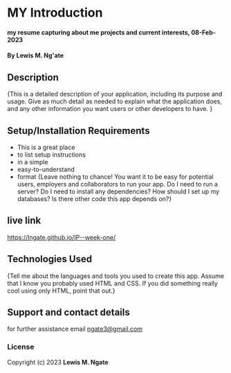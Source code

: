 # MY Introduction

#### my resume capturing about me projects and current interests, 08-Feb-2023

#### By **Lewis M. Ng'ate**

## Description

{This is a detailed description of your application, including its purpose and usage. Give as much detail as needed to explain what the application does, and any other information you want users or other developers to have. }

## Setup/Installation Requirements

- This is a great place
- to list setup instructions
- in a simple
- easy-to-understand
- format
  {Leave nothing to chance! You want it to be easy for potential users, employers and collaborators to run your app. Do I need to run a server? Do I need to install any dependencies? How should I set up my databases? Is there other code this app depends on?}

## live link

https://lngate.github.io/IP--week-one/

## Technologies Used

{Tell me about the languages and tools you used to create this app. Assume that I know you probably used HTML and CSS. If you did something really cool using only HTML, point that out.}

## Support and contact details

for further assistance email ngate3@gmail.com

### License

Copyright (c) 2023 **Lewis M. Ngate**
